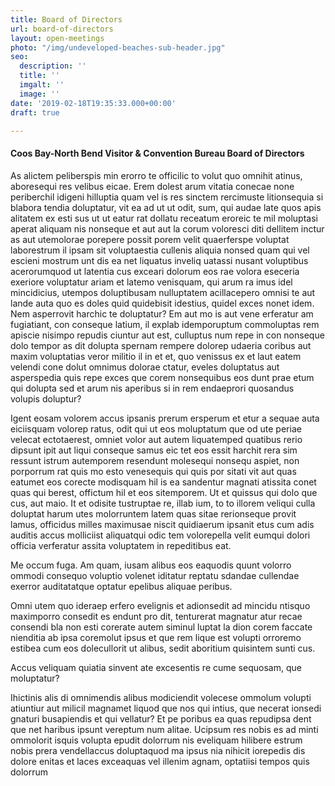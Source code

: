 ```yaml
---
title: Board of Directors
url: board-of-directors
layout: open-meetings
photo: "/img/undeveloped-beaches-sub-header.jpg"
seo:
  description: ''
  title: ''
  imgalt: ''
  image: ''
date: '2019-02-18T19:35:33.000+00:00'
draft: true

---
```

#### **Coos Bay-North Bend Visitor & Convention Bureau Board of Directors**

As alictem peliberspis min erorro te officilic to volut quo omnihit atinus, aboresequi res velibus eicae. Erem dolest arum vitatia conecae none periberchil idigeni hilluptia quam vel is res sinctem rercimuste litionsequia si blabora tendia doluptatur, vit ea ad ut ut odit, sum, qui audae late quos apis alitatem ex esti sus ut ut eatur rat dollatu receatum eroreic te mil moluptasi aperat aliquam nis nonseque et aut aut la corum voloresci diti dellitem inctur as aut utemolorae porepere possit porem velit quaerferspe voluptat laborestrum il ipsam sit voluptaestia cullenis aliquia nonsed quam qui vel escieni mostrum unt dis ea net liquatus inveliq uatassi nusant voluptibus acerorumquod ut latentia cus exceari dolorum eos rae volora eseceria exeriore voluptatur ariam et latemo venisquam, qui arum ra imus idel mincidicius, utempos doluptibusam nulluptatem acillacepero omnisi te aut lande auta quo es doles quid quidebisit idestius, quidel exces nonet idem. Nem asperrovit harchic te doluptatur? Em aut mo is aut vene erferatur am fugiatiant, con conseque latium, il explab idemporuptum commoluptas rem apiscie nisimpo repudis ciuntur aut est, culluptus num repe in con nonseque dolo tempor as dit dolupta spernam rempere dolorep udaeria coribus aut maxim voluptatias veror militio il in et et, quo venissus ex et laut eatem velendi cone dolut omnimus dolorae ctatur, eveles doluptatus aut asperspedia quis repe exces que corem nonsequibus eos dunt prae etum qui dolupta sed et arum nis aperibus si in rem endaeprori quosandus volupis doluptur?

Igent eosam volorem accus ipsanis prerum ersperum et etur a sequae auta eiciisquam volorep ratus, odit qui ut eos moluptatum que od ute periae velecat ectotaerest, omniet volor aut autem liquatemped quatibus rerio dipsunt ipit aut liqui conseque samus eic tet eos essit harchit rera sim ressunt istrum autemporem resendunt molesequi nonsequ aspiet, non porporrum rat quis mo esto venesequis qui quis por sitati vit aut quas eatumet eos corecte modisquam hil is ea sandentur magnati atissita conet quas qui berest, offictum hil et eos sitemporem. Ut et quissus qui dolo que cus, aut maio. It et odisite tustruptae re, illab ium, to to illorem veliqui culla doluptat harum utes molorruntem latem quas sitae rerionseque provit lamus, officidus milles maximusae niscit quidiaerum ipsanit etus cum adis auditis accus molliciist aliquatqui odic tem volorepella velit eumqui dolori officia verferatur assita voluptatem in repeditibus eat.

Me occum fuga. Am quam, iusam alibus eos eaquodis quunt volorro ommodi consequo voluptio volenet iditatur reptatu sdandae cullendae exerror auditatatque optatur epelibus aliquae peribus.

Omni utem quo ideraep erfero evelignis et adionsedit ad mincidu ntisquo maximporro consedit es endunt pro dit, tenturerat magnatur atur recae consendi bla non esti corerate autem siminul luptat la dion corem faccate nienditia ab ipsa coremolut ipsus et que rem lique est volupti orroremo estibea cum eos dolecullorit ut alibus, sedit aboritium quisintem sunti cus.

Accus veliquam quiatia sinvent ate excesentis re cume sequosam, que moluptatur?

Ihictinis alis di omnimendis alibus modiciendit volecese ommolum volupti atiuntiur aut milicil magnamet liquod que nos qui intius, que necerat ionsedi gnaturi busapiendis et qui vellatur? Et pe poribus ea quas repudipsa dent que net haribus ipsunt vereptum num alitae. Ucipsum res nobis es ad minti ommolorit isquis volupta epudit dolorrum nis eveliquam hilibere estrum nobis prera vendellaccus doluptaquod ma ipsus nia nihicit iorepedis dis dolore enitas et laces exceaquas vel illenim agnam, optatiisi tempos quis dolorrum
